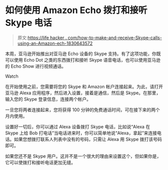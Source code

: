 # 如何使用 Amazon Echo 拨打和接听 Skype 电话

> 原文:[https://life hacker . com/how-to-make-and-receive-Skype-calls-using-an-Amazon-ech-1830643572](https://lifehacker.com/how-to-make-and-receive-skype-calls-using-an-amazon-ech-1830643572)

本周，亚马逊开始推出对亚马逊 Echo 设备的 Skype 支持。有了这项功能，你既可以使用 Echo Dot 之类的东西拨打和接听 Skype 语音电话，也可以使用亚马逊的 Echo Show 进行视频通话。

Watch

在开始使用之前，您需要将您的 Skype 和 Amazon 帐户连接起来。为此，请打开亚马逊 Alexa 应用程序，然后进入设置，接着是通信，然后是 Skype。在那里，输入您的 Skype 登录信息，连接两个帐户。

一旦您将两者连接起来，您将获得 100 分钟的免费通话时间，可在接下来的两个月内使用。

设置好一切后，你可以通过 Alexa 设备拨打 Skype 电话，比如说“Alexa 在 Skype 上给 Bob 打电话”当电话进来时，你可以简单地说“Alexa，拿起”来连接电话。如果您想拨打联系人列表中没有的号码，只需让 Alexa 用 Skype 拨打该号码即可。

如果您还不是 Skype 用户。这并不是一个很大的理由来设置这个，但如果你是，它可以使拨打和接听电话更加无缝。